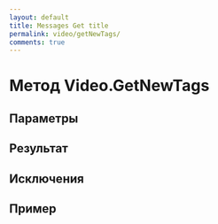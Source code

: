 ```yaml
---
layout: default
title: Messages Get title
permalink: video/getNewTags/
comments: true
---
```

# Метод Video.GetNewTags

## Параметры

## Результат

## Исключения

## Пример
```csharp

```
